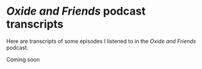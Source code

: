 # _Oxide and Friends_ podcast transcripts

Here are transcripts of some episodes I listened to in the _Oxide and Friends_ podcast.

Coming soon

